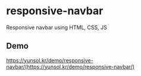 # responsive-navbar
Responsive navbar using HTML, CSS, JS

## Demo
https://yunsol.kr/demo/responsive-navbar/(https://yunsol.kr/demo/responsive-navbar/)
